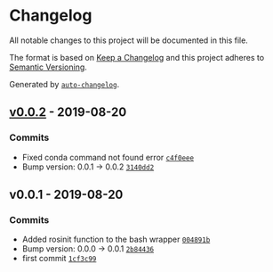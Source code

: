 # Changelog

All notable changes to this project will be documented in this file.

The format is based on [Keep a Changelog](http://keepachangelog.com/en/1.0.0/)
and this project adheres to [Semantic Versioning](http://semver.org/spec/v2.0.0.html).

Generated by [`auto-changelog`](https://github.com/CookPete/auto-changelog).

## [v0.0.2](https://github.com/rickstaa/ros_conda_wrapper/compare/v0.0.1...v0.0.2) - 2019-08-20

### Commits

- Fixed conda command not found error [`c4f0eee`](https://github.com/rickstaa/ros_conda_wrapper/commit/c4f0eeedb9e81288adfcc46c50b0d57476763174)
- Bump version: 0.0.1 → 0.0.2 [`3140dd2`](https://github.com/rickstaa/ros_conda_wrapper/commit/3140dd2c196f0e97ead6e5075e2f4837eec69a53)

## v0.0.1 - 2019-08-20

### Commits

- Added rosinit function to the bash wrapper [`004891b`](https://github.com/rickstaa/ros_conda_wrapper/commit/004891befbf873151ad409b670c9586c05e96318)
- Bump version: 0.0.0 → 0.0.1 [`2b84436`](https://github.com/rickstaa/ros_conda_wrapper/commit/2b844360154f7b9f346d163c79e07333aa5df14f)
- first commit [`1cf3c99`](https://github.com/rickstaa/ros_conda_wrapper/commit/1cf3c992342ed977a382fa8845b7a91ecf7fb71f)
